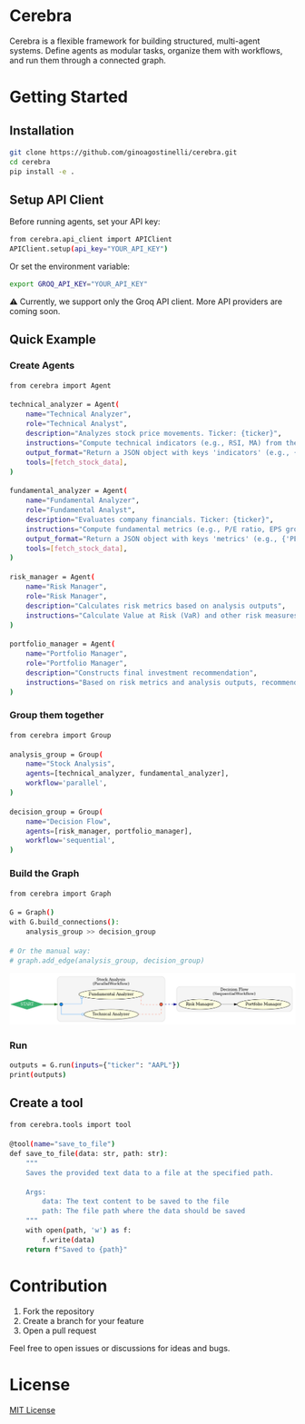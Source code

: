 # Cerebra

Cerebra is a flexible framework for building structured, multi-agent systems. Define agents as modular tasks, organize them with workflows, and run them through a connected graph.

# Getting Started

## Installation

```bash
git clone https://github.com/ginoagostinelli/cerebra.git
cd cerebra
pip install -e .
```

## Setup API Client

Before running agents, set your API key:

```bash
from cerebra.api_client import APIClient
APIClient.setup(api_key="YOUR_API_KEY")
```
Or set the environment variable:
```bash
export GROQ_API_KEY="YOUR_API_KEY"
```

⚠️ Currently, we support only the Groq API client. More API providers are coming soon.

## Quick Example
### Create Agents
```bash
from cerebra import Agent

technical_analyzer = Agent(
    name="Technical Analyzer",
    role="Technical Analyst",
    description="Analyzes stock price movements. Ticker: {ticker}",
    instructions="Compute technical indicators (e.g., RSI, MA) from the stock data.",
    output_format="Return a JSON object with keys 'indicators' (e.g., {'RSI': ..., 'MA': ...}), 'visualization' (URL to chart), and 'summary' (text description).",
    tools=[fetch_stock_data],
)

fundamental_analyzer = Agent(
    name="Fundamental Analyzer",
    role="Fundamental Analyst",
    description="Evaluates company financials. Ticker: {ticker}",
    instructions="Compute fundamental metrics (e.g., P/E ratio, EPS growth) from the stock data.",
    output_format="Return a JSON object with keys 'metrics' (e.g., {'PE': ..., 'EPS': ...}), 'valuation' (text assessment), and 'recommendation' ('buy', 'hold', or 'sell').",
    tools=[fetch_stock_data],
)

risk_manager = Agent(
    name="Risk Manager",
    role="Risk Manager",
    description="Calculates risk metrics based on analysis outputs",
    instructions="Calculate Value at Risk (VaR) and other risk measures using results from analysis agents.",
)

portfolio_manager = Agent(
    name="Portfolio Manager",
    role="Portfolio Manager",
    description="Constructs final investment recommendation",
    instructions="Based on risk metrics and analysis outputs, recommend buy/hold/sell decisions.",
)
```

### Group them together
```bash
from cerebra import Group

analysis_group = Group(
    name="Stock Analysis",
    agents=[technical_analyzer, fundamental_analyzer],
    workflow='parallel',
)

decision_group = Group(
    name="Decision Flow",
    agents=[risk_manager, portfolio_manager],
    workflow='sequential',
)
```

### Build the Graph
```bash
from cerebra import Graph

G = Graph()
with G.build_connections():
    analysis_group >> decision_group

# Or the manual way:
# graph.add_edge(analysis_group, decision_group)
```

![Example Graph](./docs/img/example_graph.png)

### Run
```bash
outputs = G.run(inputs={"ticker": "AAPL"})
print(outputs)
```

## Create a tool
```bash
from cerebra.tools import tool

@tool(name="save_to_file")
def save_to_file(data: str, path: str):
    """
    Saves the provided text data to a file at the specified path.
    
    Args:
        data: The text content to be saved to the file
        path: The file path where the data should be saved
    """
    with open(path, 'w') as f:
        f.write(data)
    return f"Saved to {path}"
```

# Contribution

1. Fork the repository
2. Create a branch for your feature
3. Open a pull request

Feel free to open issues or discussions for ideas and bugs.

# License

[MIT License](https://github.com/ginoagostinelli/cerebra/blob/main/LICENSE)
